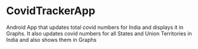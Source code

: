 # CovidTrackerApp
Android App that updates total covid numbers for India and displays it in Graphs. It also updates covid numbers for all States and Union Territories in India and also shows them in Graphs 
